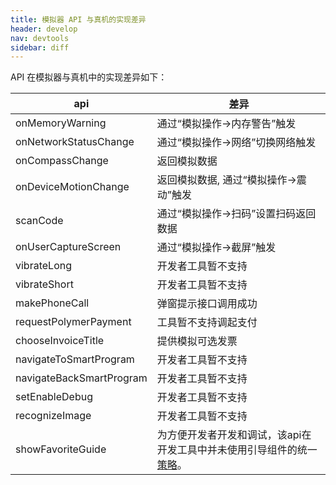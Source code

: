 ```yaml
---
title: 模拟器 API 与真机的实现差异
header: develop
nav: devtools
sidebar: diff
---
```



API 在模拟器与真机中的实现差异如下：


|api |  差异| 
|---|---|
|onMemoryWarning | 通过“模拟操作->内存警告”触发 | 
|onNetworkStatusChange | 通过“模拟操作->网络”切换网络触发 | 
|onCompassChange | 返回模拟数据 | 
| onDeviceMotionChange| 返回模拟数据, 通过“模拟操作->震动”触发| 
|scanCode | 通过“模拟操作->扫码”设置扫码返回数据 | 
|onUserCaptureScreen | 通过“模拟操作->截屏”触发 | 
|vibrateLong | 开发者工具暂不支持 | 
| vibrateShort| 开发者工具暂不支持 | 
| makePhoneCall| 弹窗提示接口调用成功 | 
|requestPolymerPayment | 工具暂不支持调起支付 | 
| chooseInvoiceTitle| 提供模拟可选发票 | 
|navigateToSmartProgram | 开发者工具暂不支持 | 
|navigateBackSmartProgram |  开发者工具暂不支持| 
|setEnableDebug|开发者工具暂不支持|
|recognizeImage|开发者工具暂不支持|
|showFavoriteGuide| 为方便开发者开发和调试，该api在开发工具中并未使用引导组件的统一[策略](https://smartapp.baidu.com/docs/develop/api/nacomponent/#swan-showFavoriteGuide/)。|